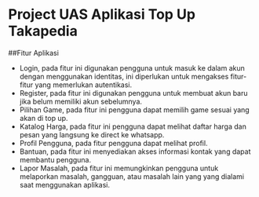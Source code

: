 # Project UAS Aplikasi Top Up Takapedia
##Fitur Aplikasi
- Login, pada fitur ini digunakan pengguna untuk masuk ke dalam akun dengan menggunakan identitas, ini diperlukan untuk mengakses fitur-fitur yang memerlukan autentikasi.
- Register, pada fitur ini digunakan pengguna untuk membuat akun baru jika belum memiliki akun sebelumnya.
- Pilihan Game, pada fitur ini pengguna dapat memilih game sesuai yang akan di top up.
- Katalog Harga, pada fitur ini pengguna dapat melihat daftar harga dan pesan yang langsung ke direct ke whatsapp.
- Profil Pengguna, pada fitur pengguna dapat melihat profil.
- Bantuan, pada fitur ini menyediakan akses informasi kontak yang dapat membantu pengguna.
- Lapor Masalah, pada fitur ini memungkinkan pengguna untuk melaporkan masalah, gangguan, atau masalah lain yang yang dialami saat menggunakan aplikasi.
